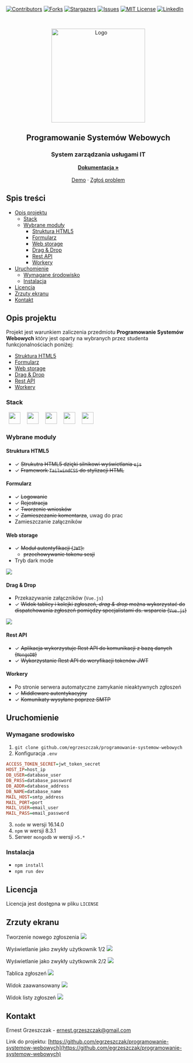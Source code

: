 [![Contributors][contributors-shield]][contributors-url]
[![Forks][forks-shield]][forks-url]
[![Stargazers][stars-shield]][stars-url]
[![Issues][issues-shield]][issues-url]
[![MIT License][license-shield]][license-url]
[![LinkedIn][linkedin-shield]][linkedin-url]

<br />
<p align="center">
  <!-- <!-- <a href="https://github.com/egrzeszczak/programowanie-systemow-webowych">
    <img src="s2.png" alt="Logo">
  </a> -->
  <a href="https://github.com/egrzeszczak/programowanie-systemow-webowych">
    <img src="public/logo/logo-l.png" alt="Logo" width="256">
  </a> 

  <h2 align="center">Programowanie Systemów Webowych</h3>
  <h3 align="center">System zarządzania usługami IT</h3>

  <p align="center">
    <a href="https://github.com/egrzeszczak/programowanie-systemow-webowych"><strong>Dokumentacja »</strong></a>
    <br />
    <br />
    <a href="https://github.com/egrzeszczak">Demo</a>
    ·
    <a href="https://github.com/egrzeszczak/programowanie-systemow-webowych/issues">Zgłoś problem</a>
  </p>
</p>

## Spis treści

* [Opis projektu](#opis-projektu)
    * [Stack](#stack)
    * [Wybrane moduły](#wybrane-moduly)
      * [Struktura HTML5](#struktura-html5)
      * [Formularz](#formularz)
      * [Web storage](#web-storage)
      * [Drag & Drop](#drag--drop)
      * [Rest API](#rest-api)
      * [Workery](#workery)
* [Uruchomienie](#uruchomienie)
    * [Wymagane środowisko](#wymagane-srodowisko)
    * [Instalacja](#instalacja)
* [Licencja](#licencja)
* [Zrzuty ekranu](#zrzuty-ekranu)
* [Kontakt](#kontakt)

## Opis projektu

Projekt jest warunkiem zaliczenia przedmiotu **Programowanie Systemów Webowych** który jest oparty na wybranych przez studenta funkcjonalnościach poniżej:

* [Struktura HTML5](#struktura-html5)
* [Formularz](#formularz)
* [Web storage](#web-storage)
* [Drag & Drop](#drag--drop)
* [Rest API](#rest-api)
* [Workery](#workery)

### Stack

<p align="left">
    <img src="https://raw.githubusercontent.com/devicons/devicon/2ae2a900d2f041da66e950e4d48052658d850630/icons/vuejs/vuejs-original.svg" width=32 height=32 style="object-fit: cover; margin: 0 0.5em 0 0.5em; flex: 1">
    <img src="https://raw.githubusercontent.com/devicons/devicon/2ae2a900d2f041da66e950e4d48052658d850630/icons/express/express-original.svg" width=32 height=32 style="object-fit: cover; margin: 0 0.5em 0 0.5em; flex: 1">
    <img src="https://raw.githubusercontent.com/devicons/devicon/2ae2a900d2f041da66e950e4d48052658d850630/icons/javascript/javascript-original.svg" width=32 height=32 style="margin: 0 0.5em 0 0.5em; flex: 1">
    <img src="https://raw.githubusercontent.com/devicons/devicon/2ae2a900d2f041da66e950e4d48052658d850630/icons/mongodb/mongodb-original.svg" width=32 height=32 style="margin: 0 0.5em 0 0.5em; flex: 1">
    <img src="https://raw.githubusercontent.com/devicons/devicon/2ae2a900d2f041da66e950e4d48052658d850630/icons/tailwindcss/tailwindcss-plain.svg" width=32 height=32 style="object-fit: cover; margin: 0 0.5em 0 0.5em; flex: 1">
</p>


### Wybrane moduly

#### Struktura HTML5

- &check; ~~Strukutra HTML5 dzięki silnikowi wyświetlania `ejs`~~
- &check; ~~Framework `TailwindCSS` do stylizacji HTML~~

#### Formularz

- &check; ~~Logowanie~~
- &check; ~~Rejestracja~~
- &check; ~~Tworzenie wniosków~~
- &check; ~~Zamieszczanie komentarza~~, uwag do prac
- Zamieszczanie załączników

#### Web storage 

- &check; ~~Moduł autentyfikacji (`JWT`):~~
  - ~~przechowywanie tokenu sesji~~
- Tryb dark mode

![](/public/images/dark-mode-1.png)

#### Drag & Drop 

- Przekazywanie załączników (`Vue.js`)
- &check; ~~Widok tablicy i kolejki zgłoszeń, *drag & drop* można wykorzystać do dispatchowania zgłoszeń pomiędzy specjalistami ds. wsparcia (`Vue.js`)~~

![](/public/gifs/table-preview.gif) 

#### Rest API

- &check; ~~Aplikacja wykorzystuje Rest API do komunikacji z bazą danych (`MongoDB`)~~ 
- &check; ~~Wykorzystanie Rest API do weryfikacji tokenów JWT~~ 

#### Workery

- Po stronie serwera automatyczne zamykanie nieaktywnych zgłoszeń
- &check; ~~Middleware autentykacyjny~~ 
- &check; ~~Komunikaty wysyłane poprzez SMTP~~ 

## Uruchomienie

### Wymagane srodowisko
1. `git clone github.com/egrzeszczak/programowanie-systemow-webowych`
2. Konfiguracja `.env`
```haskell
ACCESS_TOKEN_SECRET=jwt_token_secret
HOST_IP=host_ip
DB_USER=database_user
DB_PASS=database_password
DB_ADDR=database_address
DB_NAME=database_name
MAIL_HOST=smtp_address
MAIL_PORT=port
MAIL_USER=email_user
MAIL_PASS=email_password
```
3. `node` w wersji 16.14.0
4. `npm` w wersji 8.3.1
5. Serwer `mongodb` w wersji `>5.*`
### Instalacja

- `npm install`
- `npm run dev`

## Licencja

Licencja jest dostępna w pliku `LICENSE`

## Zrzuty ekranu

Tworzenie nowego zgłoszenia 
![](/public/showcase/1.png)

Wyświetlanie jako zwykły użytkownik 1/2
![](/public/showcase/2.png)

Wyświetlanie jako zwykły użytkownik 2/2
![](/public/showcase/3.png)

Tablica zgłoszeń
![](/public/showcase/4.png)

Widok zaawansowany
![](/public/showcase/5.png)

Widok listy zgłoszeń
![](/public/showcase/6.png)


## Kontakt

Ernest Grzeszczak - ernest.grzeszczak@gmail.com

Link do projektu: [https://github.com/egrzeszczak/programowanie-systemow-webowych](https://github.com/egrzeszczak/programowanie-systemow-webowych)


[contributors-shield]: https://img.shields.io/github/contributors/egrzeszczak/programowanie-systemow-webowych.svg?style=flat-square
[contributors-url]: https://github.com/egrzeszczak/programowanie-systemow-webowych/graphs/contributors
[forks-shield]: https://img.shields.io/github/forks/egrzeszczak/programowanie-systemow-webowych.svg?style=flat-square
[forks-url]: https://github.com/egrzeszczak/programowanie-systemow-webowych/network/members
[stars-shield]: https://img.shields.io/github/stars/egrzeszczak/programowanie-systemow-webowych.svg?style=flat-square
[stars-url]: https://github.com/egrzeszczak/programowanie-systemow-webowych/stargazers
[issues-shield]: https://img.shields.io/github/issues/egrzeszczak/programowanie-systemow-webowych.svg?style=flat-square
[issues-url]: https://github.com/egrzeszczak/programowanie-systemow-webowych/issues
[license-shield]: https://img.shields.io/github/license/egrzeszczak/programowanie-systemow-webowych.svg?style=flat-square
[license-url]: https://github.com/egrzeszczak/programowanie-systemow-webowych/blob/master/LICENSE.txt
[linkedin-shield]: https://img.shields.io/badge/-LinkedIn-black.svg?style=flat-square&logo=linkedin&colorB=555
[linkedin-url]: https://www.linkedin.com/in/ernest-grzeszczak-081850187/
